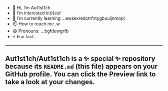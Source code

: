 - 👋 Hi, I’m Aut1st1ch 
- 👀 I’m interested in)))esf
- 🌱 I’m currently learning ...ewsexredctrfvtygbuuijnmopl
- 📫 How to reach me .w
- 😄 Pronouns: ...bgfdewgrfb
- ⚡ Fun fact: .
---
Aut1st1ch/Aut1st1ch is a ✨ special ✨ repository because its `README.md` (this file) appears on your GitHub profile.
You can click the Preview link to take a look at your changes.
---
